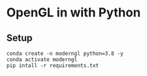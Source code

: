 # OpenGL in with Python
## Setup
```
conda create -n moderngl python=3.8 -y
conda activate moderngl
pip intall -r requirements.txt
```
